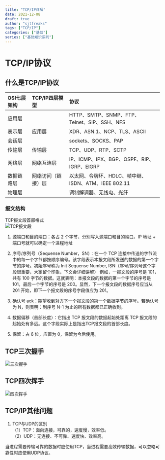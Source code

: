 ```yaml
---
title: "TCP/IP详解"
date: 2021-12-08
draft: true
author: "sjtfreaks"
tags: ["TCP/IP"]
categories: ["基础"]
series: ["基础知识系列"]
---
```

# TCP/IP协议

## 什么是TCP/IP协议
|OSI七层架构|TCP/IP四层模型|协议|
|:----|:----|:----|
|应用层||HTTP、SMTP、SNMP、FTP、Telnet、SIP、SSH、NFS|
|表示层|应用层|XDR、ASN.1、NCP、TLS、ASCII|
|会话层||sockets、SOCKS、PAP|
|传输层|传输层|TCP、UDP、RTP、SCTP|
|网络层|网络互连层|IP、ICMP、IPX、BGP、OSPF、RIP、IGRP、EIGRP|
|数据链路层|网络访问（链接）层|以太网、令牌环、HDLC、帧中继、ISDN、ATM、IEEE 802.11|
|物理层||调制解调器、无线电、光纤|

### 报文结构
TCP报文段首部格式  
![TCP报文段](/images/tcp.png)  
  
1. 源端口和目的端口：各占 2 个字节，分别写入源端口和目的端口。IP 地址 + 端口号就可以确定一个进程地址
2. 序号/序列号（Sequense Number，SN）：在一个 TCP 连接中传送的字节流中的每一个字节都按顺序编号。该字段表示本报文段所发送的数据的第一个字节的序号。初始序号称为 Init Sequense Number, ISN（序号/序列号这个字段很重要，大家留个印象，下文会详细讲解）
例如，一报文段的序号是 101，共有 100 字节的数据。这就表明：本报文段的数据的第一个字节的序号是 101，最后一个字节的序号是 200。显然，下一个报文段的数据序号应当从 201 开始，即下一个报文段的序号字段值应为 201。

3. 确认号 ack：期望收到对方下一个报文段的第一个数据字节的序号。若确认号为 N，则表明：到序号 N-1 为止的所有数据都已正确收到。
4. 数据偏移（首部长度）：它指出 TCP 报文段的数据起始处距离 TCP 报文段的起始处有多远。这个字段实际上是指出TCP报文段的首部长度。
5. 保留：占 6 位，应置为 0，保留为今后使用。

## TCP三次握手
![三次握手](/images/tcp1.gif)

## TCP四次挥手
![四次挥手](/images/tcp2.gif)

## TCP/IP其他问题
1. TCP与UDP的区别  
（1）TCP：面向连接，可靠的，速度慢，效率低。  
（2）UDP：无连接、不可靠、速度快、效率高。  
  
当进程需要传输可靠的数据时应使用TCP，当进程需要高效传输数据，可以忽略可靠性时应使用UDP协议。  